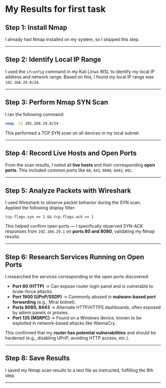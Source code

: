 
# My Results for first task

## Step 1: Install Nmap
I already had Nmap installed on my system, so I skipped this step.

---

## Step 2: Identify Local IP Range
I used the `ifconfig` command in my Kali Linux WSL to identify my local IP address and network range. Based on this, I found my local IP range was `192.168.29.0/24`.

---

## Step 3: Perform Nmap SYN Scan
I ran the following command:
```bash
nmap -sS 192.168.29.0/24
```
This performed a TCP SYN scan on all devices in my local subnet.

---

## Step 4: Record Live Hosts and Open Ports
From the scan results, I noted all **live hosts** and their corresponding **open ports**. This included common ports like `80`, `443`, `8080`, `8443`, etc.

---

## Step 5: Analyze Packets with Wireshark
I used Wireshark to observe packet behavior during the SYN scan.  
Applied the following display filter:
```wireshark
tcp.flags.syn == 1 && tcp.flags.ack == 1
```
This helped confirm open ports — I specifically observed SYN-ACK responses from `192.168.29.1` on **ports 80 and 8080**, validating my Nmap results.

---

## Step 6: Research Services Running on Open Ports
I researched the services corresponding to the open ports discovered:

- **Port 80 (HTTP)** → Can expose router login panel and is vulnerable to brute-force attacks.
- **Port 1900 (UPnP/SSDP)** → Commonly abused in **malware-based port forwarding** (e.g., Mirai botnet).
- **Ports 8080, 8443** → Alternate HTTP/HTTPS dashboards, often exposed by admin panels or proxies.
- **Port 135 (MSRPC)** → Found on a Windows device, known to be exploited in network-based attacks like WannaCry.

This confirmed that my **router has potential vulnerabilities** and should be hardened (e.g., disabling UPnP, avoiding HTTP access, etc.).

---

## Step 8: Save Results
I saved my Nmap scan results to a text file as instructed, fulfilling the 8th step.

---

